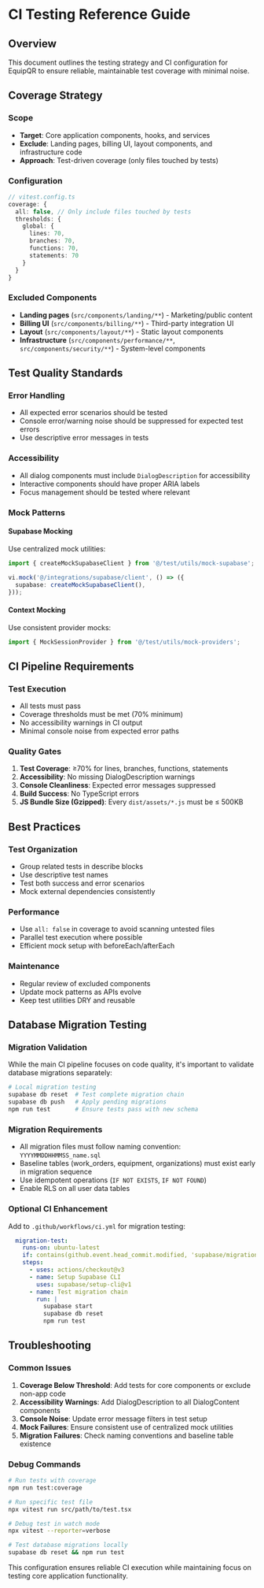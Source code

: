 # CI Testing Reference Guide

## Overview

This document outlines the testing strategy and CI configuration for EquipQR to ensure reliable, maintainable test coverage with minimal noise.

## Coverage Strategy

### Scope
- **Target**: Core application components, hooks, and services
- **Exclude**: Landing pages, billing UI, layout components, and infrastructure code
- **Approach**: Test-driven coverage (only files touched by tests)

### Configuration
```typescript
// vitest.config.ts
coverage: {
  all: false, // Only include files touched by tests
  thresholds: {
    global: {
      lines: 70,
      branches: 70,
      functions: 70,
      statements: 70
    }
  }
}
```

### Excluded Components
- **Landing pages** (`src/components/landing/**`) - Marketing/public content
- **Billing UI** (`src/components/billing/**`) - Third-party integration UI
- **Layout** (`src/components/layout/**`) - Static layout components
- **Infrastructure** (`src/components/performance/**`, `src/components/security/**`) - System-level components

## Test Quality Standards

### Error Handling
- All expected error scenarios should be tested
- Console error/warning noise should be suppressed for expected test errors
- Use descriptive error messages in tests

### Accessibility
- All dialog components must include `DialogDescription` for accessibility
- Interactive components should have proper ARIA labels
- Focus management should be tested where relevant

### Mock Patterns

#### Supabase Mocking
Use centralized mock utilities:
```typescript
import { createMockSupabaseClient } from '@/test/utils/mock-supabase';

vi.mock('@/integrations/supabase/client', () => ({
  supabase: createMockSupabaseClient(),
}));
```

#### Context Mocking
Use consistent provider mocks:
```typescript
import { MockSessionProvider } from '@/test/utils/mock-providers';
```

## CI Pipeline Requirements

### Test Execution
- All tests must pass
- Coverage thresholds must be met (70% minimum)
- No accessibility warnings in CI output
- Minimal console noise from expected error paths

### Quality Gates
1. **Test Coverage**: ≥70% for lines, branches, functions, statements
2. **Accessibility**: No missing DialogDescription warnings
3. **Console Cleanliness**: Expected error messages suppressed
4. **Build Success**: No TypeScript errors
5. **JS Bundle Size (Gzipped)**: Every `dist/assets/*.js` must be ≤ 500KB

## Best Practices

### Test Organization
- Group related tests in describe blocks
- Use descriptive test names
- Test both success and error scenarios
- Mock external dependencies consistently

### Performance
- Use `all: false` in coverage to avoid scanning untested files
- Parallel test execution where possible
- Efficient mock setup with beforeEach/afterEach

### Maintenance
- Regular review of excluded components
- Update mock patterns as APIs evolve
- Keep test utilities DRY and reusable

## Database Migration Testing

### Migration Validation
While the main CI pipeline focuses on code quality, it's important to validate database migrations separately:

```bash
# Local migration testing
supabase db reset  # Test complete migration chain
supabase db push   # Apply pending migrations
npm run test       # Ensure tests pass with new schema
```

### Migration Requirements
- All migration files must follow naming convention: `YYYYMMDDHHMMSS_name.sql`
- Baseline tables (work_orders, equipment, organizations) must exist early in migration sequence
- Use idempotent operations (`IF NOT EXISTS`, `IF NOT FOUND`)
- Enable RLS on all user data tables

### Optional CI Enhancement
Add to `.github/workflows/ci.yml` for migration testing:
```yaml
  migration-test:
    runs-on: ubuntu-latest
    if: contains(github.event.head_commit.modified, 'supabase/migrations/')
    steps:
      - uses: actions/checkout@v3
      - name: Setup Supabase CLI
        uses: supabase/setup-cli@v1
      - name: Test migration chain
        run: |
          supabase start
          supabase db reset
          npm run test
```

## Troubleshooting

### Common Issues
1. **Coverage Below Threshold**: Add tests for core components or exclude non-app code
2. **Accessibility Warnings**: Add DialogDescription to all DialogContent components  
3. **Console Noise**: Update error message filters in test setup
4. **Mock Failures**: Ensure consistent use of centralized mock utilities
5. **Migration Failures**: Check naming conventions and baseline table existence

### Debug Commands
```bash
# Run tests with coverage
npm run test:coverage

# Run specific test file
npx vitest run src/path/to/test.tsx

# Debug test in watch mode
npx vitest --reporter=verbose

# Test database migrations locally
supabase db reset && npm run test
```

This configuration ensures reliable CI execution while maintaining focus on testing core application functionality.
